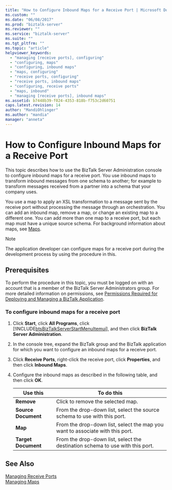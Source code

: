 ```yaml
---
title: "How to Configure Inbound Maps for a Receive Port | Microsoft Docs"
ms.custom: ""
ms.date: "06/08/2017"
ms.prod: "biztalk-server"
ms.reviewer: ""
ms.service: "biztalk-server"
ms.suite: ""
ms.tgt_pltfrm: ""
ms.topic: "article"
helpviewer_keywords: 
  - "managing [receive ports], configuring"
  - "configuring, maps"
  - "configuring, inbound maps"
  - "maps, configuring"
  - "receive ports, configuring"
  - "receive ports, inbound maps"
  - "configuring, receive ports"
  - "maps, inbound"
  - "managing [receive ports], inbound maps"
ms.assetid: b7448b39-f024-4353-818b-f753c2d60751
caps.latest.revision: 14
author: "MandiOhlinger"
ms.author: "mandia"
manager: "anneta"
---
```

# How to Configure Inbound Maps for a Receive Port
This topic describes how to use the BizTalk Server Administration console to configure inbound maps for a receive port. You use inbound maps to transform inbound messages from one schema to another; for example to transform messages received from a partner into a schema that your company uses.  
  
 You use a map to apply an XSL transformation to a message sent by the receive port without processing the message through an orchestration. You can add an inbound map, remove a map, or change an existing map to a different one. You can add more than one map to a receive port, but each map must have a unique source schema. For background information about maps, see [Maps](../core/maps.md).  
  
> [!NOTE]
>  The application developer can configure maps for a receive port during the development process by using the procedure in this.  
  
## Prerequisites  
 To perform the procedure in this topic, you must be logged on with an account that is a member of the BizTalk Server Administrators group. For more detailed information on permissions, see [Permissions Required for Deploying and Managing a BizTalk Application](../core/permissions-required-for-deploying-and-managing-a-biztalk-application.md).  
  
### To configure inbound maps for a receive port  
  
1.  Click **Start**, click **All Programs**, click [!INCLUDE[btsBizTalkServerStartMenuItemui](../includes/btsbiztalkserverstartmenuitemui-md.md)], and then click **BizTalk Server Administration**.  
  
2.  In the console tree, expand the BizTalk group and the BizTalk application for which you want to configure an inbound maps for a receive port.  
  
3.  Click **Receive Ports**, right-click the receive port, click **Properties**, and then click **Inbound Maps**.  
  
4.  Configure the inbound maps as described in the following table, and then click **OK**.  
  
    |Use this|To do this|  
    |--------------|----------------|  
    |**Remove**|Click to remove the selected map.|  
    |**Source Document**|From the drop-down list, select the source schema to use with this port.|  
    |**Map**|From the drop-down list, select the map you want to associate with this port.|  
    |**Target Document**|From the drop-down list, select the destination schema to use with this port.|  
  
## See Also  
 [Managing Receive Ports](../core/managing-receive-ports.md)   
 [Managing Maps](../core/managing-maps.md)